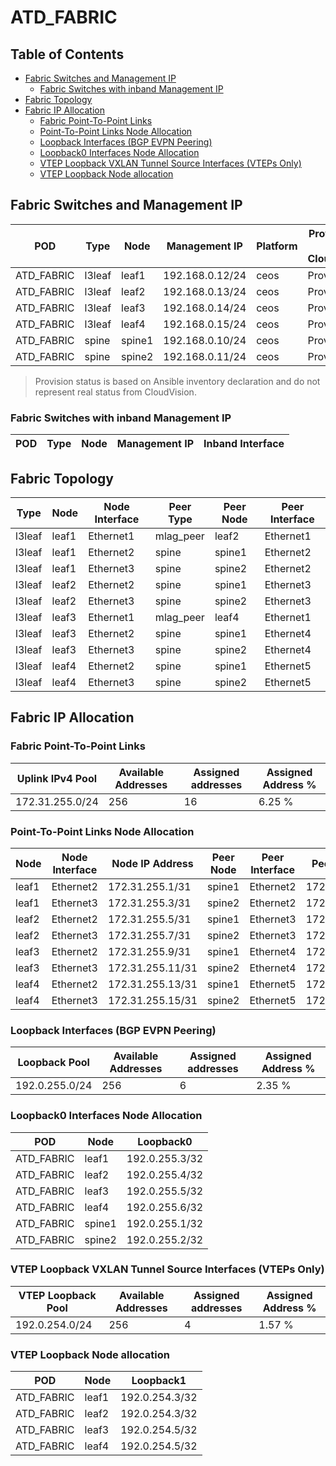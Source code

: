 # ATD_FABRIC

## Table of Contents

- [Fabric Switches and Management IP](#fabric-switches-and-management-ip)
  - [Fabric Switches with inband Management IP](#fabric-switches-with-inband-management-ip)
- [Fabric Topology](#fabric-topology)
- [Fabric IP Allocation](#fabric-ip-allocation)
  - [Fabric Point-To-Point Links](#fabric-point-to-point-links)
  - [Point-To-Point Links Node Allocation](#point-to-point-links-node-allocation)
  - [Loopback Interfaces (BGP EVPN Peering)](#loopback-interfaces-bgp-evpn-peering)
  - [Loopback0 Interfaces Node Allocation](#loopback0-interfaces-node-allocation)
  - [VTEP Loopback VXLAN Tunnel Source Interfaces (VTEPs Only)](#vtep-loopback-vxlan-tunnel-source-interfaces-vteps-only)
  - [VTEP Loopback Node allocation](#vtep-loopback-node-allocation)

## Fabric Switches and Management IP

| POD | Type | Node | Management IP | Platform | Provisioned in CloudVision | Serial Number |
| --- | ---- | ---- | ------------- | -------- | -------------------------- | ------------- |
| ATD_FABRIC | l3leaf | leaf1 | 192.168.0.12/24 | ceos | Provisioned | - |
| ATD_FABRIC | l3leaf | leaf2 | 192.168.0.13/24 | ceos | Provisioned | - |
| ATD_FABRIC | l3leaf | leaf3 | 192.168.0.14/24 | ceos | Provisioned | - |
| ATD_FABRIC | l3leaf | leaf4 | 192.168.0.15/24 | ceos | Provisioned | - |
| ATD_FABRIC | spine | spine1 | 192.168.0.10/24 | ceos | Provisioned | - |
| ATD_FABRIC | spine | spine2 | 192.168.0.11/24 | ceos | Provisioned | - |

> Provision status is based on Ansible inventory declaration and do not represent real status from CloudVision.

### Fabric Switches with inband Management IP

| POD | Type | Node | Management IP | Inband Interface |
| --- | ---- | ---- | ------------- | ---------------- |

## Fabric Topology

| Type | Node | Node Interface | Peer Type | Peer Node | Peer Interface |
| ---- | ---- | -------------- | --------- | ----------| -------------- |
| l3leaf | leaf1 | Ethernet1 | mlag_peer | leaf2 | Ethernet1 |
| l3leaf | leaf1 | Ethernet2 | spine | spine1 | Ethernet2 |
| l3leaf | leaf1 | Ethernet3 | spine | spine2 | Ethernet2 |
| l3leaf | leaf2 | Ethernet2 | spine | spine1 | Ethernet3 |
| l3leaf | leaf2 | Ethernet3 | spine | spine2 | Ethernet3 |
| l3leaf | leaf3 | Ethernet1 | mlag_peer | leaf4 | Ethernet1 |
| l3leaf | leaf3 | Ethernet2 | spine | spine1 | Ethernet4 |
| l3leaf | leaf3 | Ethernet3 | spine | spine2 | Ethernet4 |
| l3leaf | leaf4 | Ethernet2 | spine | spine1 | Ethernet5 |
| l3leaf | leaf4 | Ethernet3 | spine | spine2 | Ethernet5 |

## Fabric IP Allocation

### Fabric Point-To-Point Links

| Uplink IPv4 Pool | Available Addresses | Assigned addresses | Assigned Address % |
| ---------------- | ------------------- | ------------------ | ------------------ |
| 172.31.255.0/24 | 256 | 16 | 6.25 % |

### Point-To-Point Links Node Allocation

| Node | Node Interface | Node IP Address | Peer Node | Peer Interface | Peer IP Address |
| ---- | -------------- | --------------- | --------- | -------------- | --------------- |
| leaf1 | Ethernet2 | 172.31.255.1/31 | spine1 | Ethernet2 | 172.31.255.0/31 |
| leaf1 | Ethernet3 | 172.31.255.3/31 | spine2 | Ethernet2 | 172.31.255.2/31 |
| leaf2 | Ethernet2 | 172.31.255.5/31 | spine1 | Ethernet3 | 172.31.255.4/31 |
| leaf2 | Ethernet3 | 172.31.255.7/31 | spine2 | Ethernet3 | 172.31.255.6/31 |
| leaf3 | Ethernet2 | 172.31.255.9/31 | spine1 | Ethernet4 | 172.31.255.8/31 |
| leaf3 | Ethernet3 | 172.31.255.11/31 | spine2 | Ethernet4 | 172.31.255.10/31 |
| leaf4 | Ethernet2 | 172.31.255.13/31 | spine1 | Ethernet5 | 172.31.255.12/31 |
| leaf4 | Ethernet3 | 172.31.255.15/31 | spine2 | Ethernet5 | 172.31.255.14/31 |

### Loopback Interfaces (BGP EVPN Peering)

| Loopback Pool | Available Addresses | Assigned addresses | Assigned Address % |
| ------------- | ------------------- | ------------------ | ------------------ |
| 192.0.255.0/24 | 256 | 6 | 2.35 % |

### Loopback0 Interfaces Node Allocation

| POD | Node | Loopback0 |
| --- | ---- | --------- |
| ATD_FABRIC | leaf1 | 192.0.255.3/32 |
| ATD_FABRIC | leaf2 | 192.0.255.4/32 |
| ATD_FABRIC | leaf3 | 192.0.255.5/32 |
| ATD_FABRIC | leaf4 | 192.0.255.6/32 |
| ATD_FABRIC | spine1 | 192.0.255.1/32 |
| ATD_FABRIC | spine2 | 192.0.255.2/32 |

### VTEP Loopback VXLAN Tunnel Source Interfaces (VTEPs Only)

| VTEP Loopback Pool | Available Addresses | Assigned addresses | Assigned Address % |
| --------------------- | ------------------- | ------------------ | ------------------ |
| 192.0.254.0/24 | 256 | 4 | 1.57 % |

### VTEP Loopback Node allocation

| POD | Node | Loopback1 |
| --- | ---- | --------- |
| ATD_FABRIC | leaf1 | 192.0.254.3/32 |
| ATD_FABRIC | leaf2 | 192.0.254.3/32 |
| ATD_FABRIC | leaf3 | 192.0.254.5/32 |
| ATD_FABRIC | leaf4 | 192.0.254.5/32 |

